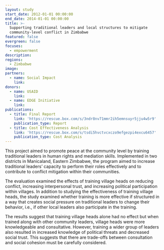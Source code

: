 ```yaml
---
layout: study
start_date: 2012-01-01 00:00:00
end_date: 2014-01-01 00:00:00
title: >-
  Supporting traditional leaders and local structures to mitigate
  community-level conflict in Zimbabwe
featured: false
evergreen: false
focuses:
  - empowerment
description:
regions:
  - Zimbabwe
image:
partners:
  - name: Social Impact
    link:
donors:
  - name: USAID
    link:
  - name: EDGE Initiative
    link:
publications:
  - title: Final Report
    link: 'https://rescue.box.com/s/3ndr8nv71mmr2ih5emnsuyr5jju4w5r9'
    publication_type: Report
  - title: Cost Effectiveness Analysis
    link: 'https://rescue.box.com/s/tsdi5hvctvcxczo9efgezpi4excu6457'
    publication_type: Cost Analysis
---
```


This project aimed to promote peace at the community level by training traditional leaders in human rights and mediation skills. Implemented in two districts in Manicaland, Eastern Zimbabwe, the program aimed to increase traditional leaders’ capacity to perform their roles effectively and to contribute to conflict mitigation within their communities.

The evaluation examined the effects of training village heads on reducing conflict, increasing interpersonal trust, and increasing political participation within villages. In addition to studying the effectiveness of training village heads, the study examined whether training is more effective if structured in a way that creates social pressure on traditional leaders to change their behavior, i.e., if other local leaders also participate in the training.

The results suggest that training village heads alone had no effect but when trained along with other community leaders, village heads were more knowledgeable and consultative. However, training a wider group of leaders also resulted in increased knowledge of political threats and decreased social trust. This suggests that there are trade-offs between consultation and social cohesion must be carefully considered.&nbsp;
